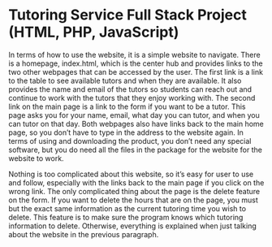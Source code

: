 # Tutoring Service Full Stack Project (HTML, PHP, JavaScript)

In terms of how to use the website, it is a simple website to navigate. There is a homepage, index.html, which is the center hub and provides links to the two other webpages that can be accessed by the user. The first link is a link to the table to see available tutors and when they are available. It also provides the name and email of the tutors so students can reach out and continue to work with the tutors that they enjoy working with. The second link on the main page is a link to the form if you want to be a tutor. This page asks you for your name, email, what day you can tutor, and when you can tutor on that day. Both webpages also have links back to the main home page, so you don’t have to type in the address to the website again. In terms of using and downloading the product, you don’t need any special software, but you do need all the files in the package for the website for the website to work. 
  
Nothing is too complicated about this website, so it’s easy for user to use and follow, especially with the links back to the main page if you click on the wrong link. The only complicated thing about the page is the delete feature on the form. If you want to delete the hours that are on the page, you must but the exact same information as the current tutoring time you wish to delete. This feature is to make sure the program knows which tutoring information to delete. Otherwise, everything is explained when just talking about the website in the previous paragraph.


